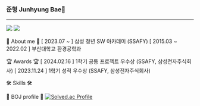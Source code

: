 ### 준형 Junhyung Bae👋
<hr>
<div style="display: inline-block; margin-right: 10px;">
<img src="https://img.shields.io/badge/wnsgud0895@gmail.com-EA4335?style=flat-square&logo=Gmail&logoColor=white"/> <img src="https://img.shields.io/badge/jnhynguu-E4405F?style=flat-square&logo=instagram&logoColor=white">
</div>

🐣 About me 🐣
[ 2023.07 ~ ] 삼성 청년 SW 아카데미 (SSAFY)
[ 2015.03 ~ 2022.02 ] 부산대학교 환경공학과

🏆 Awards 🏆
[ 2024.02.16 ] 1학기 공통 프로젝트 우수상 (SSAFY, 삼성전자주식회사)
[ 2023.11.24 ] 1학기 성적 우수상 (SSAFY, 삼성전자주식회사)

🛠 Skills 🛠

🎨 BOJ profile 🎨
[![Solved.ac Profile](http://mazassumnida.wtf/api/v2/generate_badge?boj=wnsgud0895)](https://solved.ac/wnsgud0895/)
<!--
**junhyung96/junhyung96** is a ✨ _special_ ✨ repository because its `README.md` (this file) appears on your GitHub profile.

Here are some ideas to get you started:
<img src="https://img.shields.io/badge/React-61DAFB?style=flat-square&logo=React&logoColor=white"/>

- 🔭 I’m currently working on ...
- 🌱 I’m currently learning ...
- 👯 I’m looking to collaborate on ...
- 🤔 I’m looking for help with ...
- 💬 Ask me about ...
- 📫 How to reach me: ...
- 😄 Pronouns: ...
- ⚡ Fun fact: ...
-->
